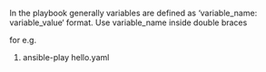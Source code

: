 In the playbook
	generally variables are defined as ‘variable_name: variable_value‘ format. 
	Use variable_name inside double braces 
	
for e.g.
	
1. ansible-play hello.yaml

